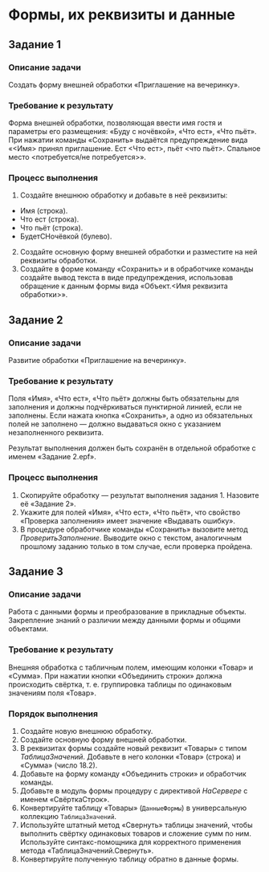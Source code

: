# Формы, их реквизиты и данные

## Задание 1

### Описание задачи

Создать форму внешней обработки «Приглашение на вечеринку».

### Требование к результату

Форма внешней обработки, позволяющая ввести имя гостя и параметры его размещения: «Буду с ночёвкой», «Что ест», «Что пьёт». При нажатии команды «Сохранить» выдаётся предупреждение вида «<Имя> принял приглашение. Ест <Что ест>, пьёт <что пьёт>. Спальное место <потребуется/не потребуется>».

### Процесс выполнения

1. Создайте внешнюю обработку и добавьте в неё реквизиты:

 * Имя (строка).
 * Что ест (строка).
 * Что пьёт (строка).
 * БудетСНочёвкой (булево).

2. Создайте основную форму внешней обработки и разместите на ней реквизиты обработки.
3. Создайте в форме команду «Сохранить» и в обработчике команды создайте вывод текста в виде предупреждения, использовав обращение к данным формы вида «Объект.<Имя реквизита обработки>».

## Задание 2

### Описание задачи

Развитие обработки «Приглашение на вечеринку».

### Требование к результату

Поля «Имя», «Что ест», «Что пьёт» должны быть обязательны для заполнения и должны подчёркиваться пунктирной линией, если не заполнены. Если нажата кнопка «Сохранить», а одно из обязательных полей не заполнено — должно выдаваться окно с указанием незаполненного реквизита.

Результат выполнения должен быть сохранён в отдельной обработке с именем «Задание 2.epf».

### Процесс выполнения

1. Скопируйте обработку — результат выполнения задания 1. Назовите её «Задание 2».
2. Укажите для полей «Имя», «Что ест», «Что пьёт», что свойство «Проверка заполнения» имеет значение «Выдавать ошибку».
3. В процедуре обработчике команды «Сохранить» вызовите метод *ПроверитьЗаполнение*. Выводите окно с текстом, аналогичным прошлому заданию только в том случае, если проверка пройдена.

## Задание 3

### Описание задачи

Работа с данными формы и преобразование в прикладные объекты. Закрепление знаний о различии между данными формы и общими объектами.

### Требование к результату

Внешняя обработка с табличным полем, имеющим колонки «Товар» и «Сумма». При нажатии кнопки «Объединить строки» должна происходить свёртка, т. е. группировка таблицы по одинаковым значениям поля «Товар».

### Порядок выполнения

1. Создайте новую внешнюю обработку.
2. Создайте основную форму внешней обработки.
3. В реквизитах формы создайте новый реквизит «Товары» с типом *ТаблицаЗначений*. Добавьте в него колонки «Товар» (строка) и «Сумма» (число 18.2).
4. Добавьте на форму команду «Объединить строки» и обработчик команды.
5. Добавьте в модуль формы процедуру с директивой *НаСервере* с именем «СвёрткаСтрок».
6. Конвертируйте таблицу «Товары» (`ДанныеФормы`) в универсальную коллекцию `ТаблицаЗначений`.
7. Используйте штатный метод «Свернуть» таблицы значений, чтобы выполнить свёртку одинаковых товаров и сложение сумм по ним. Используйте синтакс-помощника для корректного применения метода «ТаблицаЗначений.Свернуть».
8. Конвертируйте полученную таблицу обратно в данные формы.
